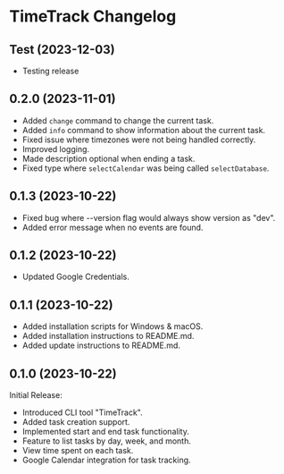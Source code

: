 # TimeTrack Changelog

## Test (2023-12-03)

-   Testing release

## 0.2.0 (2023-11-01)

-   Added `change` command to change the current task.
-   Added `info` command to show information about the current task.
-   Fixed issue where timezones were not being handled correctly.
-   Improved logging.
-   Made description optional when ending a task.
-   Fixed type where `selectCalendar` was being called `selectDatabase`.

## 0.1.3 (2023-10-22)

-   Fixed bug where --version flag would always show version as "dev".
-   Added error message when no events are found.

## 0.1.2 (2023-10-22)

-   Updated Google Credentials.

## 0.1.1 (2023-10-22)

-   Added installation scripts for Windows & macOS.
-   Added installation instructions to README.md.
-   Added update instructions to README.md.

## 0.1.0 (2023-10-22)

Initial Release:

-   Introduced CLI tool "TimeTrack".
-   Added task creation support.
-   Implemented start and end task functionality.
-   Feature to list tasks by day, week, and month.
-   View time spent on each task.
-   Google Calendar integration for task tracking.
